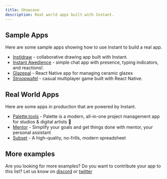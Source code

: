 ```yaml
---
title: Showcase
description: Real world apps built with Instant.
---
```


## Sample Apps

Here are some sample apps showing how to use Instant to build a real app.

- [Instldraw](https://github.com/jsventures/instldraw) - collaborative drawing app built with Instant.
- [Instant Awedience](https://github.com/nezaj/instant-awedience) - simple chat app with presence, typing indicators, and reactions!.
- [Glazepal](https://github.com/reichert621/glazepal) - React Native app for managing ceramic glazes
- [Stroopwafel](https://github.com/jsventures/stroopwafel) - casual multiplayer
  game built with React Native.

## Real World Apps

Here are some apps in production that are powered by Instant.

- [Palette.tools](https://palette.tools) - Palette is a modern, all-in-one project management app for studios & digital artists 🎨
- [Mentor](https://goalmentor.app/) - Simplify your goals and get things done with mentor, your personal assistant
- [Subset](https://subset.so/) - A high-quality, no-frills, modern spreadsheet

## More examples

Are you looking for more examples? Do you want to contribute your app to this list? Let us know on [discord](https://discord.gg/8J6kZfV) or [twitter](https://twitter.com/intent/tweet?text=%40useinstantdb)
